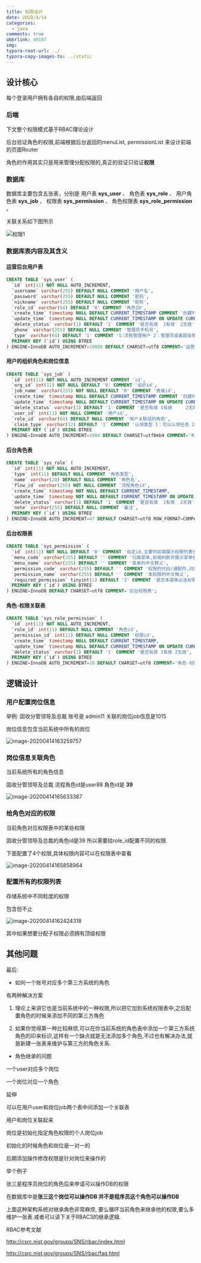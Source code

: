 ```yaml
---
title: 权限设计
date: 2020/4/14
categories:
  - java
comments: true
abbrlink: 49197
img:
typora-root-url: ../
typora-copy-images-to: ../static
---
```


## 设计核心

每个登录用户拥有各自的权限,由后端返回

### 后端

下文整个权限模式基于RBAC理论设计

后台验证角色的权限,前端根据后台返回的menuList, permissionList 来设计前端的页面Router

角色的作用其实只是用来管理分配权限的,真正的验证只验证**权限** 

### 数据库

数据库主要包含五张表，分别是
用户表 **sys_user** 、
角色表 **sys_role** 、
用户角色表 **sys_job** 、
权限表 **sys_permission** 、
角色权限表 **sys_role_permission** 。

关联关系如下图所示

![权限1](/static/权限1.png)

### 数据库表内容及其含义



#### 运营后台用户表 

```sql
CREATE TABLE `sys_user` (
  `id` int(11) NOT NULL AUTO_INCREMENT,
  `username` varchar(255) DEFAULT NULL COMMENT '用户名',
  `password` varchar(255) DEFAULT NULL COMMENT '密码',
  `nickname` varchar(255) DEFAULT NULL COMMENT '昵称',
  `role_id` varchar(64) DEFAULT '0' COMMENT '角色ID',
  `create_time` timestamp NULL DEFAULT CURRENT_TIMESTAMP COMMENT '创建时间',
  `update_time` timestamp NULL DEFAULT CURRENT_TIMESTAMP ON UPDATE CURRENT_TIMESTAMP COMMENT '修改时间',
  `delete_status` varchar(1) DEFAULT '1' COMMENT '是否有效  1有效  2无效',
  `phone` varchar(255) DEFAULT NULL COMMENT '管理员手机号',
  `type` varchar(64) DEFAULT '1' COMMENT '1:流程管理用户 2：管理员或者超级管理员',
  PRIMARY KEY (`id`) USING BTREE
) ENGINE=InnoDB AUTO_INCREMENT=10089 DEFAULT CHARSET=utf8 COMMENT='运营后台用户表';

```



#### 用户的组织角色和岗位信息

```sql
CREATE TABLE `sys_job` (
  `id` int(11) NOT NULL AUTO_INCREMENT COMMENT 'id',
  `org_id` int(11) NOT NULL DEFAULT '0' COMMENT '组织id',
  `job_name` varchar(255) NOT NULL DEFAULT '0' COMMENT '表单id',
  `create_time` timestamp NULL DEFAULT CURRENT_TIMESTAMP COMMENT '创建时间',
  `update_time` timestamp NULL DEFAULT CURRENT_TIMESTAMP ON UPDATE CURRENT_TIMESTAMP,
  `delete_status` varchar(1) DEFAULT '1' COMMENT '是否有效 1有效     2无效',
  `user_id` int(11) NOT NULL COMMENT '用户id',
  `role_id` varchar(64) DEFAULT NULL COMMENT '用户关联组的角色',
  `claim_type` varchar(12) DEFAULT '1' COMMENT '认领类型 1：可以认领任务 2：不能认领任务',
  PRIMARY KEY (`id`) USING BTREE
) ENGINE=InnoDB AUTO_INCREMENT=1084 DEFAULT CHARSET=utf8mb4 COMMENT='判断用户的组织和岗位';
```



#### 后台角色表

```sql
CREATE TABLE `sys_role` (
  `id` int(11) NOT NULL AUTO_INCREMENT,
  `type` int(11) DEFAULT NULL COMMENT '角色类型',
  `name` varchar(20) DEFAULT NULL COMMENT '角色名',
  `flow_id` varchar(255) NOT NULL COMMENT '流程角色id',
  `create_time` timestamp NOT NULL DEFAULT CURRENT_TIMESTAMP,
  `update_time` timestamp NOT NULL DEFAULT CURRENT_TIMESTAMP ON UPDATE CURRENT_TIMESTAMP,
  `delete_status` varchar(1) DEFAULT '1' COMMENT '是否有效  1有效  2无效',
  `note` varchar(255) DEFAULT NULL COMMENT '备注',
  PRIMARY KEY (`id`) USING BTREE
) ENGINE=InnoDB AUTO_INCREMENT=47 DEFAULT CHARSET=utf8 ROW_FORMAT=COMPACT COMMENT='后台角色表';
```



#### 后台权限表

```sql
CREATE TABLE `sys_permission` (
  `id` int(11) NOT NULL DEFAULT '0' COMMENT '自定id,主要供前端展示权限列表分类排序使用.',
  `menu_code` varchar(255) DEFAULT '' COMMENT '归属菜单,前端判断并展示菜单使用,',
  `menu_name` varchar(255) DEFAULT '' COMMENT '菜单的中文释义',
  `permission_code` varchar(255) DEFAULT '' COMMENT '权限的代码/通配符,对应代码中@RequiresPermissions 的value',
  `permission_name` varchar(255) DEFAULT '' COMMENT '本权限的中文释义',
  `required_permission` tinyint(1) DEFAULT '2' COMMENT '是否本菜单必选权限, 1.必选 2非必选 通常是"列表"权限是必选',
  PRIMARY KEY (`id`) USING BTREE
) ENGINE=InnoDB DEFAULT CHARSET=utf8 COMMENT='后台权限表';
```



#### 角色-权限关联表

```sql
CREATE TABLE `sys_role_permission` (
  `id` int(11) NOT NULL AUTO_INCREMENT,
  `role_id` int(11) DEFAULT NULL COMMENT '角色id',
  `permission_id` int(11) DEFAULT NULL COMMENT '权限id',
  `create_time` timestamp NULL DEFAULT CURRENT_TIMESTAMP,
  `update_time` timestamp NULL DEFAULT CURRENT_TIMESTAMP ON UPDATE CURRENT_TIMESTAMP,
  `delete_status` varchar(1) DEFAULT '1' COMMENT '是否有效 1有效 2无效',
  PRIMARY KEY (`id`) USING BTREE
) ENGINE=InnoDB AUTO_INCREMENT=20 DEFAULT CHARSET=utf8 COMMENT='角色-权限关联表';
```



## 逻辑设计



### 用户配置岗位信息



举例: 固收分管领导及总裁 账号是 admin11 关联的岗位job信息是1015

岗位信息包含当前系统中所有的岗位

![image-20200414163259757](/static/image-20200414163259757.png)

### 岗位信息关联角色



当前系统所有的角色信息

固收分管领导及总裁 流程角色id是user88 角色id是 **39**

![image-20200414165633387](/static/image-20200414165633387.png)



### 给角色对应的权限



当前角色对应权限表中的某些权限

固收分管领导及总裁的角色id是39 所以需要给role_id配置不同的权限.

下面配置了4个权限,具体权限内容可以在权限表中查看

![image-20200414165858964](/static/image-20200414165858964.png)

### 配置所有的权限列表



存储系统中不同粒度的权限

包含但不止

![image-20200414162424318](/static/image-20200414162424318.png)

其中如果想要分配子权限必须拥有顶级权限



## 其他问题



最后: 

- 如何一个账号对应多个第三方系统的角色

有两种解决方案

1. 理论上来讲它也是当前系统中的一种权限,所以把它加到系统权限表中,之后配置角色的时候来添加不同的第三方角色

2. 如果你觉得第一种比较麻烦,可以在你当前系统的角色表中添加一个第三方系统角色的ID来标识,这样有一个缺点就是无法添加多个角色,不过也有解决办法,就是新建一张表来维护与第三方的角色关系.

- 角色继承的问题

一个user对应多个岗位

一个岗位对应一个角色





延伸

可以在用户user和岗位job两个表中间添加一个关联表

用户和岗位关联起来

岗位是初始化指定角色权限的个人岗位job 

初始化的时候角色和岗位是一对一的  

后期添加操作修改权限是针对岗位来操作的

举个例子 

张三是程序员岗位的角色后来申请可以操作DB的权限

 在数据库中是**张三这个岗位可以操作DB 并不是程序员这个角色可以操作DB**

 



上面这种架构系统对继承角色非常麻烦, 要么循环当前角色来继承他的权限,要么多维护一张表.或者可以读下关于RBAC3的继承逻辑.





RBAC参考文献

http://csrc.nist.gov/groups/SNS/rbac/index.html

http://csrc.nist.gov/groups/SNS/rbac/faq.html

 